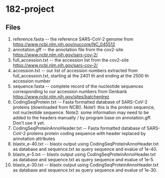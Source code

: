 # 182-project
## Files
1. reference.fasta -- the reference SARS-CoV-2 genome from https://www.ncbi.nlm.nih.gov/nuccore/NC_045512
2. annotation.gff -- the annotation file from the cov2-site https://www.ncbi.nlm.nih.gov/sars-cov-2/
3. full_accession.txt -- the accession list from the cov2-site https://www.ncbi.nlm.nih.gov/sars-cov-2/
4. accession.txt -- our list of accession numbers extracted from full_accession.txt, starting at the 2401 th and ending at the 2500 th accession number
5. sequence.fasta -- complete record of the nucleotide sequences corresponding to our accession numbers from Genbank https://www.ncbi.nlm.nih.gov/sites/batchentrez
6. CodingSeqProtein.txt -- Fasta formatted database of SARS-CoV-2 proteins (downloaded from NCBI). Note1: this is the protein sequence, not nucleotide sequence. Note2: some information may need to be added to the headers manually / by program base on annotation.gff. Don't use it yet.
7. CodingSeqProteinAnnoHeader.txt -- Fasta formatted database of SARS-CoV-2 proteins protein coding sequence with header replaced by annotation attributes
8. blastx_e-40.txt -- blastx output using CodingSeqProteinAnnoHeader.txt as database and sequence.txt as query sequence and evalue of 1e-40.
9. blastx_e-5.txt -- blastx output using CodingSeqProteinAnnoHeader.txt as database and sequence.txt as query sequence and evalue of 1e-5.
10. blastx_e-30.txt -- blastx output using CodingSeqProteinAnnoHeader.txt as database and sequence.txt as query sequence and evalue of 1e-30.
